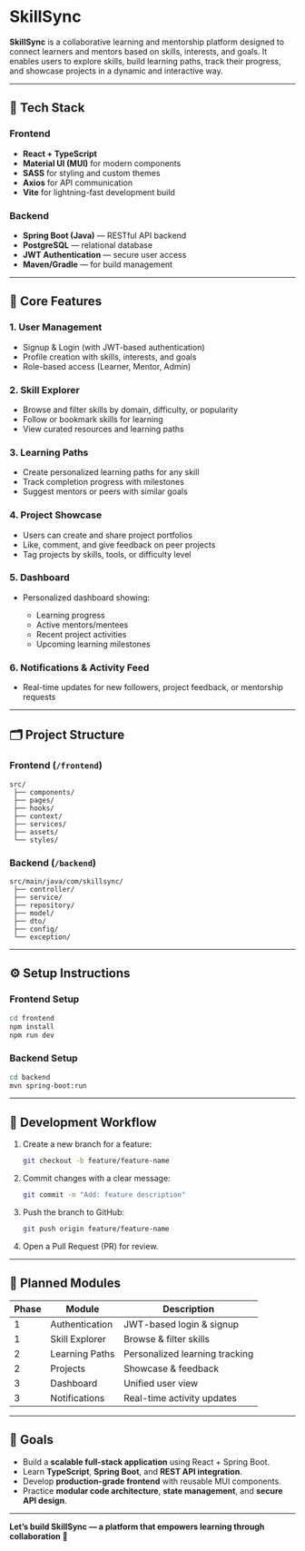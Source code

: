 # SkillSync

**SkillSync** is a collaborative learning and mentorship platform designed to connect learners and mentors based on skills, interests, and goals. It enables users to explore skills, build learning paths, track their progress, and showcase projects in a dynamic and interactive way.

---

## 🚀 Tech Stack

### Frontend

* **React + TypeScript**
* **Material UI (MUI)** for modern components
* **SASS** for styling and custom themes
* **Axios** for API communication
* **Vite** for lightning-fast development build

### Backend

* **Spring Boot (Java)** — RESTful API backend
* **PostgreSQL** — relational database
* **JWT Authentication** — secure user access
* **Maven/Gradle** — for build management

---

## 🧩 Core Features

### 1. User Management

* Signup & Login (with JWT-based authentication)
* Profile creation with skills, interests, and goals
* Role-based access (Learner, Mentor, Admin)

### 2. Skill Explorer

* Browse and filter skills by domain, difficulty, or popularity
* Follow or bookmark skills for learning
* View curated resources and learning paths

### 3. Learning Paths

* Create personalized learning paths for any skill
* Track completion progress with milestones
* Suggest mentors or peers with similar goals

### 4. Project Showcase

* Users can create and share project portfolios
* Like, comment, and give feedback on peer projects
* Tag projects by skills, tools, or difficulty level

### 5. Dashboard

* Personalized dashboard showing:

  * Learning progress
  * Active mentors/mentees
  * Recent project activities
  * Upcoming learning milestones

### 6. Notifications & Activity Feed

* Real-time updates for new followers, project feedback, or mentorship requests

---

## 🗂️ Project Structure

### Frontend (`/frontend`)

```
src/
 ├── components/
 ├── pages/
 ├── hooks/
 ├── context/
 ├── services/
 ├── assets/
 └── styles/
```

### Backend (`/backend`)

```
src/main/java/com/skillsync/
 ├── controller/
 ├── service/
 ├── repository/
 ├── model/
 ├── dto/
 ├── config/
 └── exception/
```

---

## ⚙️ Setup Instructions

### Frontend Setup

```bash
cd frontend
npm install
npm run dev
```

### Backend Setup

```bash
cd backend
mvn spring-boot:run
```

---

## 🧠 Development Workflow

1. Create a new branch for a feature:

   ```bash
   git checkout -b feature/feature-name
   ```

2. Commit changes with a clear message:

   ```bash
   git commit -m "Add: feature description"
   ```

3. Push the branch to GitHub:

   ```bash
   git push origin feature/feature-name
   ```

4. Open a Pull Request (PR) for review.

---

## 📅 Planned Modules

| Phase | Module         | Description                    |
| ----- | -------------- | ------------------------------ |
| 1     | Authentication | JWT-based login & signup       |
| 1     | Skill Explorer | Browse & filter skills         |
| 2     | Learning Paths | Personalized learning tracking |
| 2     | Projects       | Showcase & feedback            |
| 3     | Dashboard      | Unified user view              |
| 3     | Notifications  | Real-time activity updates     |

---

## 🎯 Goals

* Build a **scalable full-stack application** using React + Spring Boot.
* Learn **TypeScript**, **Spring Boot**, and **REST API integration**.
* Develop **production-grade frontend** with reusable MUI components.
* Practice **modular code architecture**, **state management**, and **secure API design**.

---

**Let’s build SkillSync — a platform that empowers learning through collaboration 🚀**
